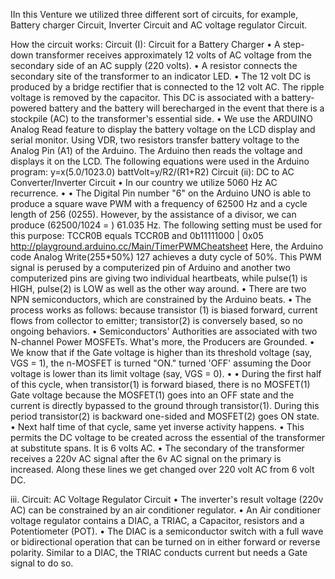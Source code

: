 IIn this Venture we utilized three different sort of circuits, for example, Battery charger Circuit, Inverter Circuit and AC voltage regulator Circuit.

How the circuit works: Circuit (I): Circuit for a Battery Charger • A step-down transformer receives approximately 12 volts of AC voltage from the secondary side of an AC supply (220 volts). • A resistor connects the secondary site of the transformer to an indicator LED. • The 12 volt DC is produced by a bridge rectifier that is connected to the 12 volt AC. The ripple voltage is removed by the capacitor. This DC is associated with a battery-powered battery and the battery will berecharged in the event that there is a stockpile (AC) to the transformer's essential side. • We use the ARDUINO Analog Read feature to display the battery voltage on the LCD display and serial monitor. Using VDR, two resistors transfer battery voltage to the Analog Pin (A1) of the Arduino. The Arduino then reads the voltage and displays it on the LCD. The following equations were used in the Arduino program: y=x(5.0/1023.0) battVolt=y/R2/(R1+R2) Circuit (ii): DC to AC Converter/Inverter Circuit • In our country we utilize 5060 Hz AC recurrence. • • The Digital Pin number "6" on the Arduino UNO is able to produce a square wave PWM with a frequency of 62500 Hz and a cycle length of 256 (0255). However, by the assistance of a divisor, we can produce (62500/1024 = ) 61.035 Hz. The following setting must be used for this purpose: TCCR0B equals TCCR0B and 0b11111000 | 0x05 http://playground.arduino.cc/Main/TimerPWMCheatsheet Here, the Arduino code Analog Write(255*50%) 127 achieves a duty cycle of 50%. This PWM signal is perused by a computerized pin of Arduino and another two computerized pins are giving two individual heartbeats, while pulse(1) is HIGH, pulse(2) is LOW as well as the other way around. • There are two NPN semiconductors, which are constrained by the Arduino beats. • The process works as follows: because transistor (1) is biased forward, current flows from collector to emitter; transistor(2) is conversely based, so no ongoing behaviors. • Semiconductors' Authorities are associated with two N-channel Power MOSFETs. What's more, the Producers are Grounded. • We know that if the Gate voltage is higher than its threshold voltage (say, VGS = 1), the n-MOSFET is turned "ON." turned 'OFF' assuming the Door voltage is lower than its limit voltage (say, VGS = 0). • • During the first half of this cycle, when transistor(1) is forward biased, there is no MOSFET(1) Gate voltage because the MOSFET(1) goes into an OFF state and the current is directly bypassed to the ground through transistor(1). During this period transistor(2) is backward one-sided and MOSFET(2) goes ON state. • Next half time of that cycle, same yet inverse activity happens. • This permits the DC voltage to be created across the essential of the transformer at substitute spans. It is 6 volts AC. • The secondary of the transformer receives a 220v AC signal after the 6v AC signal on the primary is increased. Along these lines we get changed over 220 volt AC from 6 volt DC.

iii. Circuit: AC Voltage Regulator Circuit • The inverter's result voltage (220v AC) can be constrained by an air conditioner regulator. • An Air conditioner voltage regulator contains a DIAC, a TRIAC, a Capacitor, resistors and a Potentiometer (POT). • The DIAC is a semiconductor switch with a full wave or bidirectional operation that can be turned on in either forward or reverse polarity. Similar to a DIAC, the TRIAC conducts current but needs a Gate signal to do so.
